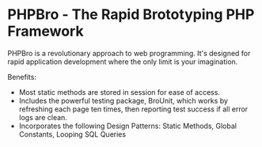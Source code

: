 PHPBro - The Rapid Brototyping PHP Framework
============================================

PHPBro is a revolutionary approach to web programming. It's designed for rapid application development where the only
limit is your imagination.

Benefits:
- Most static methods are stored in session for ease of access.
- Includes the powerful testing package, BroUnit, which works by refreshing each page ten times, then reporting test
  success if all error logs are clean.
- Incorporates the following Design Patterns: Static Methods, Global Constants, Looping SQL Queries
